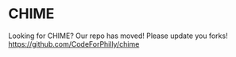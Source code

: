 # CHIME

Looking for CHIME? Our repo has moved! Please update you forks! https://github.com/CodeForPhilly/chime
